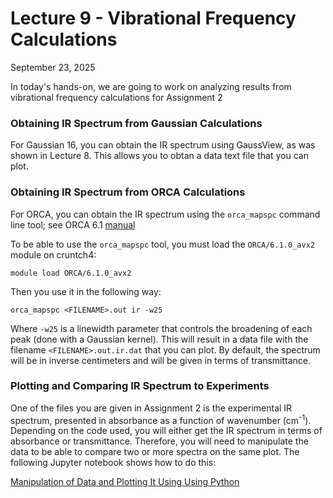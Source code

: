 # Lecture 9 - Vibrational Frequency Calculations 

September 23, 2025

In today's hands-on, we are going to work on analyzing results from vibrational frequency calculations for Assignment 2

### Obtaining IR Spectrum from Gaussian Calculations 

For Gaussian 16, you can obtain the IR spectrum using GaussView, as was shown in Lecture 8. This allows you to obtan a data text file that you can plot. 


### Obtaining IR Spectrum from ORCA Calculations 

For ORCA, you can obtain the IR spectrum using the `orca_mapspc` command line tool; see ORCA 6.1 [manual](https://www.faccts.de/docs/orca/6.1/manual/contents/spectroscopyproperties/vibrations.html#sec-spectroscopyproperties-vib-ir)

To be able to use the `orca_mapspc` tool, you must load the `ORCA/6.1.0_avx2` module on cruntch4:
```
module load ORCA/6.1.0_avx2
```
Then you use it in the following way:
```
orca_mapspc <FILENAME>.out ir -w25
```
Where `-w25` is a linewidth parameter that controls the broadening of each peak (done with a Gaussian kernel). This will result in a data file with the filename `<FILENAME>.out.ir.dat` that you can plot. By default, the spectrum will be in inverse centimeters and will be given in terms of transmittance. 

### Plotting and Comparing IR Spectrum to Experiments

One of the files you are given in Assignment 2 is the experimental IR spectrum, presented in absorbance as a function of wavenumber (cm<sup>-1</sup>). Depending on the code used, you will either get the IR spectrum in terms of absorbance or transmittance. Therefore, you will need to manipulate the data to be able to compare two or more spectra on the same plot. The following Jupyter notebook shows how to do this:

[Manipulation of Data and Plotting It Using Using Python](https://colab.research.google.com/github/valsson-group/UNT-Chem-4660-5660-Fall2025/blob/main/Python-Plot-IR-Spectrum/Plot_IR_Spectra.ipynb)








